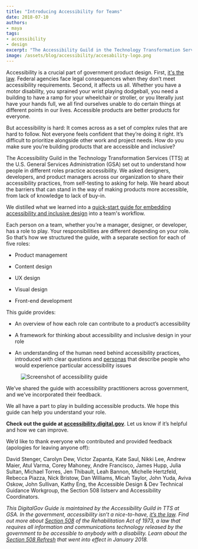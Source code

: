 ```yaml
---
title: "Introducing Accessibility for Teams"
date: 2018-07-10
authors:
- maya
tags:
- accessibility
- design
excerpt: "The Accessibility Guild in the Technology Transformation Services (TTS) at the U.S. General Services Administration (GSA) set out to understand how people in different roles practice accessibility. We asked designers, developers, and product managers across our organization to share their accessibility practices, from self-testing to asking for help."
image: /assets/blog/accessibility/accesability-logo.png
---
```

Accessibility is a crucial part of government product design. First,
[it's the law](https://www.access-board.gov/the-board/laws/rehabilitation-act-of-1973#508).
Federal agencies face legal consequences when they don’t meet
accessibility requirements. Second, it affects us all. Whether you have
a motor disability, you sprained your wrist playing dodgeball, you need
a building to have a ramp for your wheelchair or stroller, or you
literally just have your hands full, we all find ourselves unable to do
certain things at different points in our lives. Accessible products are
better products for everyone.

But accessibility is hard: It comes across as a set of complex rules
that are hard to follow. Not everyone feels confident that they’re doing
it right. It’s difficult to prioritize alongside other work and project
needs. How do you make sure you’re building products that are accessible
and inclusive?

The Accessibility Guild in the Technology Transformation Services (TTS)
at the U.S. General Services Administration (GSA) set out to understand
how people in different roles practice accessibility. We asked
designers, developers, and product managers across our organization to
share their accessibility practices, from self-testing to asking for
help. We heard about the barriers that can stand in the way of making
products more accessible, from lack of knowledge to lack of buy-in.

We distilled what we learned into a [quick-start guide for embedding
accessibility and inclusive design](https://accessibility.digital.gov/)
into a team's workflow.

Each person on a team, whether you’re a manager, designer, or developer,
has a role to play. Your responsibilities are different depending on
your role. So that’s how we structured the guide, with a separate
section for each of five roles:

-   Product management

-   Content design

-   UX design

-   Visual design

-   Front-end development

This guide provides:

-   An overview of how each role can contribute to a product’s accessibility

-   A framework for thinking about accessibility and inclusive design in your role

-   An understanding of the human need behind accessibility practices, introduced with clear questions and [personas](https://digital.gov/2015/04/06/using-personas-to-better-understand-customers-usa-gov-case-study.md/) that describe people who would experience particular accessibility issues

<figure>
  <img src="{{site.baseurl}}/assets/blog/accessibility/accesability-guide.png" alt="Screenshot of accessibility guide"/>
</figure>

We’ve shared the guide with accessibility practitioners across
government, and we’ve incorporated their feedback.

We all have a part to play in building accessible products. We hope this
guide can help you understand your role.

**Check out the guide at
[accessibility.digital.gov](https://accessibility.digital.gov/)**. Let
us know if it’s helpful and how we can improve.

We’d like to thank everyone who contributed and provided feedback
(apologies for leaving anyone off):

David Stenger, Carolyn Dew, Victor Zapanta, Kate Saul, Nikki Lee, Andrew
Maier, Atul Varma, Corey Mahoney, Andre Francisco, James Hupp, Julia
Sultan, Michael Torres, Jen Thibault, Leah Bannon, Michelle Hertzfeld,
Rebecca Piazza, Nick Bristow, Dan Williams, Micah Taylor, John Yuda,
Aviva Oskow, John Sullivan, Kathy Eng, the Accessible Design & Dev
Technical Guidance Workgroup, the Section 508 listserv and Accessibility
Coordinators.

*This DigitalGov Guide is maintained by the Accessibility Guild in TTS
at GSA. In the government, accessibility isn’t a nice-to-have, [it’s
the
law](https://www.access-board.gov/the-board/laws/rehabilitation-act-of-1973#508).
Find out more about [Section
508](https://section508.gov/manage/laws-and-policies) of the
Rehabilitation Act of 1973, a law that requires all information and
communications technology released by the government to be accessible to
anybody with a disability. Learn about the [Section 508
Refresh](https://digital.gov/2018/01/30/updated-it-accessibility-standards/)
that went into effect in January 2018.*
